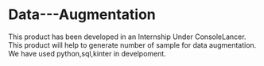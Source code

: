 # Data---Augmentation
This product has been developed in an Internship Under ConsoleLancer.
This product will help to generate number of sample for data augmentation.
We have used python,sql,kinter in develpoment.
